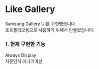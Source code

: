 # Like Gallery

Samsung Gallery UI를 구현했습니다.  
포트폴리오용으로 사용하기 위해서 만들었습니다.

### 1. 현재 구현한 기능
Always Display  
지문인식 애니메이션
